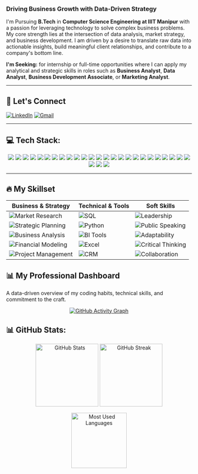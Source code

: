 ### Driving Business Growth with Data-Driven Strategy

I'm Pursuing **B.Tech** in **Computer Science Engineering at IIIT Manipur** with a passion for leveraging technology to solve complex business problems. My core strength lies at the intersection of data analysis, market strategy, and business development. I am driven by a desire to translate raw data into actionable insights, build meaningful client relationships, and contribute to a company's bottom line.

**I'm Seeking:** for internship or full-time opportunities where I can apply my analytical and strategic skills in roles such as **Business Analyst**, **Data Analyst**, **Business Development Associate**, or **Marketing Analyst**.

---
## 💬 Let's Connect

[![LinkedIn](https://img.shields.io/badge/LinkedIn-0077B5?style=for-the-badge&logo=linkedin&logoColor=white)](https://www.linkedin.com/in/amit-singh-276781268)
[![Gmail](https://img.shields.io/badge/Gmail-D14836?style=for-the-badge&logo=gmail&logoColor=white)](mailto:amitrajiiitian@gmail.com)

---
## 💻 Tech Stack:

<p align="center">

<!-- Languages -->
<img src="https://img.shields.io/badge/C-00599C?style=for-the-badge&logo=c&logoColor=white" />
<img src="https://img.shields.io/badge/C++-00599C?style=for-the-badge&logo=cplusplus&logoColor=white" />
<img src="https://img.shields.io/badge/CSS3-1572B6?style=for-the-badge&logo=css3&logoColor=white" />
<img src="https://img.shields.io/badge/HTML5-E34F26?style=for-the-badge&logo=html5&logoColor=white" />
<img src="https://img.shields.io/badge/JavaScript-323330?style=for-the-badge&logo=javascript&logoColor=F7DF1E" />
<img src="https://img.shields.io/badge/LaTeX-008080?style=for-the-badge&logo=latex&logoColor=white" />
<img src="https://img.shields.io/badge/PHP-777BB4?style=for-the-badge&logo=php&logoColor=white" />
<img src="https://img.shields.io/badge/Python-3776AB?style=for-the-badge&logo=python&logoColor=white" />
<img src="https://img.shields.io/badge/Firebase-039BE5?style=for-the-badge&logo=firebase&logoColor=white" />

<!-- Tools & Platforms -->
<img src="https://img.shields.io/badge/GitHub%20Pages-222222?style=for-the-badge&logo=githubpages&logoColor=white" />
<img src="https://img.shields.io/badge/Vercel-000000?style=for-the-badge&logo=vercel&logoColor=white" />
<img src="https://img.shields.io/badge/Express.js-404D59?style=for-the-badge" />
<img src="https://img.shields.io/badge/Node.js-339933?style=for-the-badge&logo=node.js&logoColor=white" />
<img src="https://img.shields.io/badge/Nodemon-76D04B?style=for-the-badge&logo=nodemon&logoColor=white" />
<img src="https://img.shields.io/badge/React-20232A?style=for-the-badge&logo=react&logoColor=61DAFB" />
<img src="https://img.shields.io/badge/React_Router-CA4245?style=for-the-badge&logo=react-router&logoColor=white" />

<!-- Frameworks & Libraries -->
<img src="https://img.shields.io/badge/React_Hook_Form-EC5990?style=for-the-badge&logo=reacthookform&logoColor=white" />
<img src="https://img.shields.io/badge/Vite-646CFF?style=for-the-badge&logo=vite&logoColor=white" />

<!-- Servers & Databases -->
<img src="https://img.shields.io/badge/Apache-D22128?style=for-the-badge&logo=apache&logoColor=white" />
<img src="https://img.shields.io/badge/Nginx-009639?style=for-the-badge&logo=nginx&logoColor=white" />
<img src="https://img.shields.io/badge/Firebase-FFCA28?style=for-the-badge&logo=firebase&logoColor=black" />
<img src="https://img.shields.io/badge/MongoDB-4EA94B?style=for-the-badge&logo=mongodb&logoColor=white" />
<img src="https://img.shields.io/badge/MySQL-4479A1?style=for-the-badge&logo=mysql&logoColor=white" />

<!-- Other Tools -->
<img src="https://img.shields.io/badge/Canva-00C4CC?style=for-the-badge&logo=canva&logoColor=white" />
<img src="https://img.shields.io/badge/Git-F05032?style=for-the-badge&logo=git&logoColor=white" />
<img src="https://img.shields.io/badge/GitHub-181717?style=for-the-badge&logo=github&logoColor=white" />
<img src="https://img.shields.io/badge/CMake-064F8C?style=for-the-badge&logo=cmake&logoColor=white" />
<img src="https://img.shields.io/badge/Postman-FF6C37?style=for-the-badge&logo=postman&logoColor=white" />

</p>

---



## 🔥 My Skillset

| **Business & Strategy** | **Technical & Tools** | **Soft Skills** |
|---|---|---|
| ![Market Research](https://img.shields.io/badge/Market%20Research-FFB703?style=for-the-badge&logo=google&logoColor=white) | ![SQL](https://img.shields.io/badge/SQL%20(MySQL)-4479A1?style=for-the-badge&logo=mysql&logoColor=white) | ![Leadership](https://img.shields.io/badge/Leadership-8E44AD?style=for-the-badge&logo=leader&logoColor=white) |
| ![Strategic Planning](https://img.shields.io/badge/Strategic%20Planning-219EBC?style=for-the-badge&logo=target&logoColor=white) | ![Python](https://img.shields.io/badge/Python%20(Pandas,%20NumPy)-3776AB?style=for-the-badge&logo=python&logoColor=white) | ![Public Speaking](https://img.shields.io/badge/Public%20Speaking-F39C12?style=for-the-badge&logo=microphone&logoColor=white) |
| ![Business Analysis](https://img.shields.io/badge/Business%20Analysis-023047?style=for-the-badge&logo=graph&logoColor=white) | ![BI Tools](https://img.shields.io/badge/Tableau,%20Power%20BI-E97627?style=for-the-badge&logo=tableau&logoColor=white) | ![Adaptability](https://img.shields.io/badge/Adaptability-4CAF50?style=for-the-badge&logo=leaflet&logoColor=white) |
| ![Financial Modeling](https://img.shields.io/badge/Financial%20Modeling-6A4C93?style=for-the-badge&logo=money&logoColor=white) | ![Excel](https://img.shields.io/badge/Excel%20(Advanced),%20Google%20Sheets-217346?style=for-the-badge&logo=microsoft-excel&logoColor=white) | ![Critical Thinking](https://img.shields.io/badge/Critical%20Thinking-FF6F61?style=for-the-badge&logo=brain&logoColor=white) |
| ![Project Management](https://img.shields.io/badge/Project%20Management-14213D?style=for-the-badge&logo=trello&logoColor=white) | ![CRM](https://img.shields.io/badge/CRM%20(Salesforce,%20HubSpot)-00A1E0?style=for-the-badge&logo=salesforce&logoColor=white) | ![Collaboration](https://img.shields.io/badge/Collaboration-FFB703?style=for-the-badge&logo=handshake&logoColor=white) |




## 📊 My Professional Dashboard
A data-driven overview of my coding habits, technical skills, and commitment to the craft.

<p align="center">
  <!-- Activity Graph -->
  <a href="https://github.com/ashutosh00710/github-readme-activity-graph">
    <img src="https://github-readme-activity-graph.vercel.app/graph?username=amit-raj1&bg_color=0d1117&color=70a5fd&line=38bdae&point=f4d03f&area=true&hide_border=true" alt="GitHub Activity Graph" />
  </a>
</p>


## 📊 GitHub Stats:

<p align="center">
  <!-- GitHub Stats Card -->
  <img src="https://github-readme-stats.vercel.app/api?username=amit-raj1&show_icons=true&count_private=true&theme=radical&hide_border=true" alt="GitHub Stats" height="170" />
  
  <!-- GitHub Streak Card -->
  <img src="https://streak-stats.demolab.com?user=amit-raj1&theme=radical&hide_border=true" alt="GitHub Streak" height="170" />
</p>

<p align="center">
  <!-- Top Languages Card -->
  <img src="https://github-readme-stats.vercel.app/api/top-langs/?username=amit-raj1&layout=compact&theme=radical&hide_border=true" alt="Most Used Languages" height="150" />
</p>


